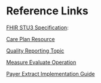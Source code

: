 Reference Links
===============



[FHIR STU3 Specification](http://hl7.org/fhir/2017Jan/index.html):
    


[Care Plan Resource](http://hl7.org/fhir/2017Jan/careplan.html)



[Quality Reporting Topic](http://hl7.org/fhir/2017Jan/cqif/cqif-quality-reporting.html)



[Measure Evaluate Operation](http://hl7.org/fhir/2017Jan/measure-operations.html#evaluate-measure)



[Payer Extract Implementation Guide](http://ig.fhir.me/cqframework/payerextract/)

